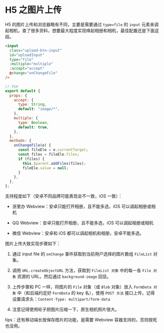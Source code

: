 # H5 之图片上传

H5 的图片上传和浏览器略有不同，主要是需要通过 `type=file` 的 `input` 元素来调起相机，查了很多资料，想要最大程度实现唤起相册和相机，最佳配置还是下面这段。

```html
<input
  class="upload-btn-input"
  id="uploadInput"
  type="file"
  :multiple="multiple"
  :accept="accept"
  @change="onChangeFile"
/>
```



```js
// Vue
export default {
  props: {
    accept: {
      type: String,
      default: "image/*",
    },
    multiple: {
      type: Boolean,
      default: true,
    },
  },
  methods: {
    onChangeFile(e) {
      const fileEle = e.currentTarget;
      const files = fileEle.files;
      if (files) {
        this.$parent.addFiles(files);
        fileEle.value = null;
      }
    },
  },
};
```

支持程度如下（安卓不同品牌可能表现会不一致，iOS 一致）：

- 浙里办 Webview：安卓只能打开相册，且不能多选，iOS 可以调起相册或相机

- QQ Webview：安卓只能打开相册，且不能多选，iOS 可以调起相册或相机

- 微信 Webview：安卓和 iOS 都可以调起相机和相册，安卓不能多选。


图片上传大致实现步骤如下：

1. 通过 input file 的 `onChange` 事件获取到当前用户选择的图片数组 `FileList` 对象。

2. 调用 `URL.createObjectURL` 方法，获取到 `FileList 对象` 中的每一各 `File 对象` 资源的 URL，然后通过 `background-image` 回显。

3. 上传步骤和 PC 一样，将图片的 `File` 对象（或 `Blob` 对象）放入 `FormData 对象` 中（和后端约定好 `FormData` 的 key 名），使用 `POST 方法` 接口上传，记得设置请求头：`Content-Type: multipart/form-data`

4. 注意记得使用轮子把图片压缩一下，原生相机照片很大。

tips：还有移动端长按保存图片的功能，是需要 Webview 容器支持的，否则按死也没用。